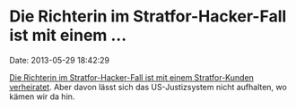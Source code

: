 Die Richterin im Stratfor-Hacker-Fall ist mit einem \...
========================================================

Date: 2013-05-29 18:42:29

[Die Richterin im Stratfor-Hacker-Fall ist mit einem Stratfor-Kunden
verheiratet](http://www.salon.com/2012/11/28/judge_in_hacker_case_is_married_to_a_stratfor_client/).
Aber davon lässt sich das US-Justizsystem nicht aufhalten, wo kämen wir
da hin.
